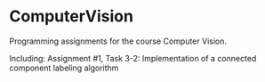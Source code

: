 ComputerVision
==============

Programming assignments for the course Computer Vision.

Including:
Assignment #1, Task 3-2: Implementation of a connected component labeling algorithm

